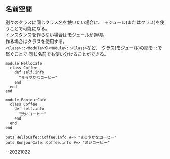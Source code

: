 ## 名前空間  
別々のクラスに同じクラス名を使いたい場合に、
モジュール(またはクラス)を使うことで可能になる。  
インスタンスを作らない場合はモジュールが適切。  
作る場合はクラスを使用する。  
`<Class>::<Module>`や`<Module>::<Class>`など、
クラス(モジュール)の間を`::`で繋ぐことで
同じ名前でも使い分けることができる。  
```  
module HelloCafe  
  class Coffee  
    def self.info  
      "まろやかなコーヒー"  
    end  
  end  
end  

module BonjourCafe  
  class Coffee  
    def self.info  
      "渋いコーヒー"  
    end  
  end  
end  

puts HelloCafe::Coffee.info #=> "まろやかなコーヒー"  
puts BonjourCafe::Coffee.info #=> "渋いコーヒー"  

```  

--20221022